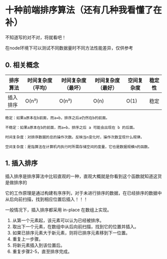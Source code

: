 # 十种前端排序算法（还有几种我看懂了在补）

不知道写的对不对，将就看吧！

在node环境下可以测试不同数据量时不同方法性能差异，仅供参考

## 0. 相关概念

|  排序算法   | 时间复杂度（平均）  |  时间复杂度（最坏）   | 时间复杂度（最好）  |  空间复杂度   | 稳定性  |
|  ----  | ----  |  ----  | ----  |  ----  | ----  |
| 插入排序  | O(n²) | O(n²)  | O(n) | O(1)  | 稳定 |

```
稳定：如果a原本在b前面，而a=b，排序之后a仍然在b的前面。

不稳定：如果a原本在b的前面，而a=b，排序之后 a 可能会出现在 b 的后面。

时间复杂度：对排序数据的总的操作次数。反映当n变化时，操作次数呈现什么规律。

空间复杂度：是指算法在计算机内执行时所需存储空间的度量，它也是数据规模n的函数。 
```

## 1. 插入排序

插入排序是排序算法中比较直观的一种，直观大概就是你看到这个函数就知道这货是做排序的

它的工作原理是通过构建有序序列，对于未进行排序的数据，在已经排序的数据中从后向前扫描，找到相应位置后插入！！！

一般情况下，插入排序都采用 in-place 在数组上实现。

1. 从第一个元素起，该元素可以认为已经被排序。
2. 取出下一个元素，在数组中从后向前扫描，找到它的位置并插入。
3. 如果已排序元素大于新元素，则将已排序元素移到下一位置。
4. 重复上一步骤。
5. 将新元素插入到该位置后。
6. 重复步骤2-5，直至排序完成。


